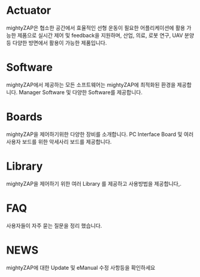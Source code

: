 # Actuator
mightyZAP은 협소한 공간에서 효율적인 선형 운동이 필요한 어플리케이션에 활용 가능한 제품으로 실시간 제어 및 feedback을 지원하며, 산업, 의료, 로봇 연구, UAV 분양 등 다양한 방면에서 활용이 가능한 제품입니다.

# Software
mightyZAP에서 제공하는 모든 소프트웨어는  mightyZAP에 최적화된 환경을 제공합니다. Manager Software 및 다양한 Software를 제공합니다.

# Boards
mightyZAP을 제어하기위한 다양한 장비를 소개합니다. PC Interface Board 및 여러 사용자 보드를 위한 악세사리 보드를 제공합니다.

# Library
mightyZAP을 제어하기 위한 여러  Library 를 제공하고 사용방법을 제공합니다,.

# FAQ
사용자들이 자주 묻는 질문을 정리 했습니다.

# NEWS
mightyZAP에 대한 Update 및 eManual 수정 사항등을 확인하세요
